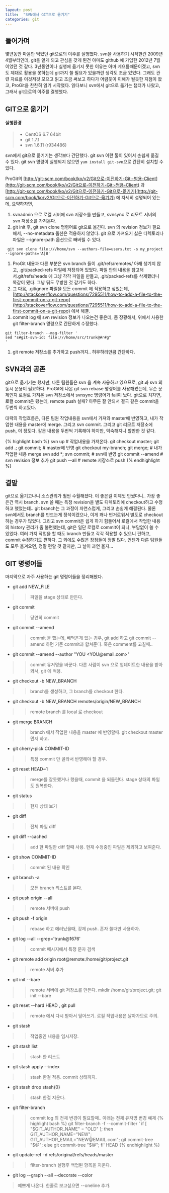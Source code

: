 ```yaml
---
layout: post
title:  "SVN에서 GIT으로 옮기기"
categories: git
---
```


## 들어가며

몇년동안 마음만 먹었던 git으로의 이주를 실행했다. svn을 사용하기 시작한건 2009년 4월부터인데, git을 알게 되고 관심을 갖게 된건 아마도 github 에 가입한 2012년 7월이었던 것 같다. 3년동안이나 실행에 옮기지 못한 이유는 아마 게으름때문이겠고, svn도 제대로 활용을 못하는데 git까지 쓸 필요가 있을까란 생각도 조금 있었다. 그래도 관련 자료를 이것저것 모으고 읽고 조금 써보고 하다가 어렴풋이 이해가 될듯한 지점이 왔고, ProGit을 찬찬히 읽기 시작했다. 읽다보니 svn에서 git으로 옮기는 챕터가 나왔고, 그래서 git으로의 이주를 결행했다.

## GIT으로 옮기기

#### 실행환경
> - CentOS 6.7 64bit
> - git 1.7.1
> - svn 1.6.11 (r934486)

svn에서 git으로 옮기기는 생각보다 간단했다. git svn 이란 툴이 있어서 손쉽게 옮길 수 있다. git svn 명령이 실행되지 않으면 `yum install git-svn`으로 간단히 설치할 수 있다.

ProGit의 [http://git-scm.com/book/ko/v2/Git으로-이전하기-Git:-범용-Client](http://git-scm.com/book/ko/v2/Git으로-이전하기-Git:-범용-Client) 과 [http://git-scm.com/book/ko/v2/Git으로-이전하기-Git으로-옮기기](http://git-scm.com/book/ko/v2/Git으로-이전하기-Git으로-옮기기) 에 자세히 설명되어 있는데, 요약하자면, 

1. svnadmin 으로 로컬 서버에 svn 저장소를 만들고, svnsync 로 리모트 서버의 svn 저장소를 가져온다.
1. git init 후, git svn clone 명령어로 git으로 옮긴다. svn 의 revision 정보가 필요해서, --no-metadata 옵션은 적용하지 않았다.
 git 으로 가져오기 싫은 디렉토리나 파일은 --ignore-path 옵션으로 빼버릴 수 있다.
```
 git svn clone file:///home/svn --authors-file=users.txt -s my_project --ignore-paths='A|B'
```

1. ProGit 내용과 다른 부분은 svn branch 들이 .git/refs/remotes/ 아래 생기지 않고, .git/packed-refs 파일에 저장되어 있었다.
 파일 안의 내용을 참고해서.git/refs/heads 에 그냥 각각 파일을 만들고, .git/packed-refs를 삭제했더니 똑같이 됐다. 그냥 둬도 무방한 것 같기도 하다.
1. 그 다음, .gitignore 파일을 모든 commit 에 적용하고 싶었는데, [http://stackoverflow.com/questions/7295511/how-to-add-a-file-to-the-first-commit-on-a-git-repo](http://stackoverflow.com/questions/7295511/how-to-add-a-file-to-the-first-commit-on-a-git-repo) 에서 해결. 
1. commit log 에 svn revision 정보가 나오는건 좋은데, 좀 장황해서, 위에서 사용한 git filter-branch 명령으로 간단하게 수정했다.
```
git filter-branch --msg-filter '
sed "s#git-svn-id: file:///home/src/trunk@#r#g"
'
```

1. git remote 저장소를 추가하고 push까지.. 허무하리만큼 간단하다.

## SVN과의 공존

git으로 옮기기는 했지만, 다른 팀원들은 svn 을 계속 사용하고 있으므로, git 과 svn 의 동시 운용이 필요하다. ProGit에 나온 git svn rebase 명령어를 사용해봤는데, 무슨 문제인지 로컬로 가져온 svn 저장소에서 svnsync 명령어가 fail이 났다. git으로 치자면, 로컬 commit은 됐는데, remote push 실패? 아무튼 잘 안되서 결국 같은  commit을 두번씩 하고있다.

대략의 작업흐름은, 다른 팀원 작업내용을 svn에서 가져와 master에 반영하고, 내가 작업한 내용을 master에 merge. 그리고 svn commit. 그리고 git 리모트 저장소에 push, 이 정도다. 같은 내용을 두번씩 기록해야 하지만, 익숙해지니 할만한 것 같다.

{% highlight bash %}
svn up # 작업내용을 가져온다.
git checkout master; git add .; git commit; # master에 반영
git checkout my-branch; git merge; # 내가 작업한 내용 merge
svn add *; svn commit; # svn에 반영
git commit --amend # svn revision 정보 추가
git push --all # remote 저장소로 push
{% endhighlight %}

## 결말

git으로 옮기고나니 소스관리가 훨씬 수월해졌다. 이 좋은걸 이제껏 안썼다니.. 가장 좋은건 역시 branch. svn 쓸 때는 특정 revision을 별도 디렉토리에 checkout하고 수정하고 했었는데.. git branch는 그 과정이 자연스럽게, 그리고 손쉽게 해결된다. 물론 svn에서도 branch를 만드는게 정석이겠으나, 이게 꽤나 번거로워서 별도로 checkout하는 경우가 많았다. 그리고 svn commit은 쉽게 하기 힘들어서 로컬에서 작업한 내용의 history 관리가 좀 불편했는데, git은 일단 로컬로 commit이 되니, 부담없이 쓸 수 있었다. 여러 가지 작업을 할 때도 branch 만들고 각각 적용할 수 있으니 편하고, commit 수정하기도 편하다. 그 외에도 수많은 장점들이 정말 많다. 언젠가 다른 팀원들도 모두 옮겨오면, 정말 편할 것 같지만, 그 날이 과연 올지...

## GIT 명령어들 

마지막으로 자주 사용하는 git 명령어들을 정리해봤다.

- git add NEW_FILE
>> 파일을 stage 상태로 만든다.

- git commit
>> 당연히 commit

- git commit --amend
>> commit 을 했는데, 빼먹은게 있는 경우, git add 하고 git commit --amend 하면 기존 commit과 합쳐준다. 혹은 comment를 고칠때..

- git commit --amend --author "YOU \<YOU&#64;email.com\>"
>> commit 유저명을 바꾼다. 다른 사람이 svn 으로 업데이트한 내용을 받아와서, git 에 적용.

- git checkout -b NEW_BRANCH
>> branch를 생성하고, 그 branch를 checkout 한다.

- git checkout -b NEW_BRANCH remotes/origin/NEW_BRANCH
>> remote branch 를 local 로 checkout

- git merge BRANCH
>> branch 에서 작업한 내용을 master 에 반영할때. git checkout master 먼저 하고.

- git cherry-pick COMMIT-ID
>> 특정 commit 만 골라서 반영해야 할 경우.

- git reset HEAD~1
>> merge를 잘못했거나 했을때, commit 을 되돌린다. stage 상태의 파일도 원복한다.

- git status
>> 현재 상태 보기

- git diff
>> 전체 파일 diff

- git diff --cached
>> add 한 파일만 diff 할때 사용. 현재 수정중인 파일은 제외하고 보여준다.

- git show COMMIT-ID
>> commit 된 내용 확인

- git branch -a
>> 모든 branch 리스트를 본다.

- git push origin --all
>> remote 서버에 push

- git push -f origin
>> rebase 하고 에러났을때, 강제 push. 혼자 쓸때만 사용하자.

- git log --all --grep='trunk@1676'
>> commit 메시지에서 특정 문자 검색

- git remote add origin root@remote:/home/git/project.git
>> remote 서버 추가

- git init --bare
>> remote 서버에 git 저장소를 만든다.
>> mkdir /home/git/project.git; git init --bare

- git reset --hard HEAD , git pull
>> remote 에서 다시 받아서 덮어쓰기. 로컬 작업내용은 날아가므로 주의.

- git stash
>> 작업중인 내용을 임시저장.

- git stash list
>> stash 한 리스트

- git stash apply --index
>> stash 한걸 적용. commit 상태까지.

- git stash drop stash{0}
>> stash 한걸 지운다.

- git filter-branch
>> commit log 의 전체 변경이 필요할때.. 아래는 전체 유저명 변경 예제
  {% highlight bash %}
  git filter-branch -f --commit-filter '
        if [ "$GIT_AUTHOR_NAME" = "OLD" ];
        then
                GIT_AUTHOR_NAME="NEW";
                GIT_AUTHOR_EMAIL="NEW@EMAIL.com";
                git commit-tree "$@";
        else
                git commit-tree "$@";
        fi' HEAD
  {% endhighlight %}

- git update-ref -d refs/original/refs/heads/master
>> filter-branch 실행후 백업된 항목을 지운다.

- git log --graph --all --decorate --color
> 예쁘게 나온다. 한줄로 보고싶으면 --oneline 추가.
